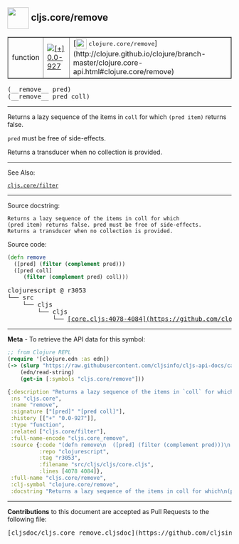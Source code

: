 ## <img width="48px" valign="middle" src="http://i.imgur.com/Hi20huC.png"> cljs.core/remove

 <table border="1">
<tr>

<td>function</td>
<td><a href="https://github.com/cljsinfo/cljs-api-docs/tree/0.0-927"><img valign="middle" alt="[+] 0.0-927" src="https://img.shields.io/badge/+-0.0--927-lightgrey.svg"></a> </td>
<td>
[<img height="24px" valign="middle" src="http://i.imgur.com/1GjPKvB.png"> <samp>clojure.core/remove</samp>](http://clojure.github.io/clojure/branch-master/clojure.core-api.html#clojure.core/remove)
</td>
</tr>
</table>

 <samp>
(__remove__ pred)<br>
</samp>
 <samp>
(__remove__ pred coll)<br>
</samp>

---

Returns a lazy sequence of the items in `coll` for which `(pred item)` returns
false.

`pred` must be free of side-effects.

Returns a transducer when no collection is provided.

---


See Also:

[`cljs.core/filter`](cljs.core_filter.md)<br>

---

Source docstring:

```
Returns a lazy sequence of the items in coll for which
(pred item) returns false. pred must be free of side-effects.
Returns a transducer when no collection is provided.
```

Source code:

```clj
(defn remove
  ([pred] (filter (complement pred)))
  ([pred coll]
     (filter (complement pred) coll)))
```

 <pre>
clojurescript @ r3053
└── src
    └── cljs
        └── cljs
            └── <ins>[core.cljs:4078-4084](https://github.com/clojure/clojurescript/blob/r3053/src/cljs/cljs/core.cljs#L4078-L4084)</ins>
</pre>


---

__Meta__ - To retrieve the API data for this symbol:

```clj
;; from Clojure REPL
(require '[clojure.edn :as edn])
(-> (slurp "https://raw.githubusercontent.com/cljsinfo/cljs-api-docs/catalog/cljs-api.edn")
    (edn/read-string)
    (get-in [:symbols "cljs.core/remove"]))
```

```clj
{:description "Returns a lazy sequence of the items in `coll` for which `(pred item)` returns\nfalse.\n\n`pred` must be free of side-effects.\n\nReturns a transducer when no collection is provided.",
 :ns "cljs.core",
 :name "remove",
 :signature ["[pred]" "[pred coll]"],
 :history [["+" "0.0-927"]],
 :type "function",
 :related ["cljs.core/filter"],
 :full-name-encode "cljs.core_remove",
 :source {:code "(defn remove\n  ([pred] (filter (complement pred)))\n  ([pred coll]\n     (filter (complement pred) coll)))",
          :repo "clojurescript",
          :tag "r3053",
          :filename "src/cljs/cljs/core.cljs",
          :lines [4078 4084]},
 :full-name "cljs.core/remove",
 :clj-symbol "clojure.core/remove",
 :docstring "Returns a lazy sequence of the items in coll for which\n(pred item) returns false. pred must be free of side-effects.\nReturns a transducer when no collection is provided."}

```

---

__Contributions__ to this document are accepted as Pull Requests to the following file:

 <pre>
[cljsdoc/cljs.core_remove.cljsdoc](https://github.com/cljsinfo/cljs-api-docs/blob/master/cljsdoc/cljs.core_remove.cljsdoc)
</pre>

